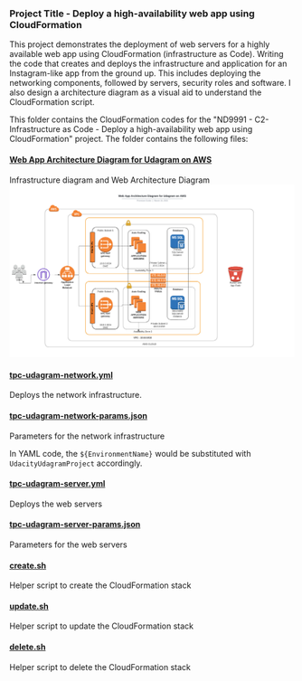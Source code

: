 ### Project Title - Deploy a high-availability web app using CloudFormation
This project demonstrates the deployment of web servers for a highly available web app using CloudFormation (infrastructure as Code). Writing the code that creates and deploys the infrastructure and application for an Instagram-like app from the ground up. This includes deploying the networking components, followed by servers, security roles and software.  I also design a architecture diagram  as a visual aid to understand the CloudFormation script.

This folder contains the CloudFormation codes for the "ND9991 - C2- Infrastructure as Code - Deploy a high-availability web app using CloudFormation" project. The folder contains the following files:

#### [Web App Architecture Diagram for Udagram on AWS](Web-App-Architecture-Diagram-for-Udagram-on-AWS.jpeg)
Infrastructure diagram and Web Architecture Diagram 
![Diagram of CI/CD Pipeline we will be building.](Web-App-Architecture-Diagram-for-Udagram-on-AWS.jpeg)

#### [tpc-udagram-network.yml](tpc-udagram-network.yml)
Deploys the network infrastructure.

#### [tpc-udagram-network-params.json](tpc-udagram-network-params.json)
Parameters for the network infrastructure

In YAML code, the `${EnvironmentName}` would be substituted with `UdacityUdagramProject` accordingly.

#### [tpc-udagram-server.yml](tpc-udagram-server.yml)
Deploys the web servers

#### [tpc-udagram-server-params.json](tpc-udagram-server-params.json)
Parameters for the web servers

#### [create.sh](create.sh)
Helper script to create the CloudFormation stack

#### [update.sh](update.sh)
Helper script to update the CloudFormation stack


#### [delete.sh](delete.sh)
Helper script to delete the CloudFormation stack
